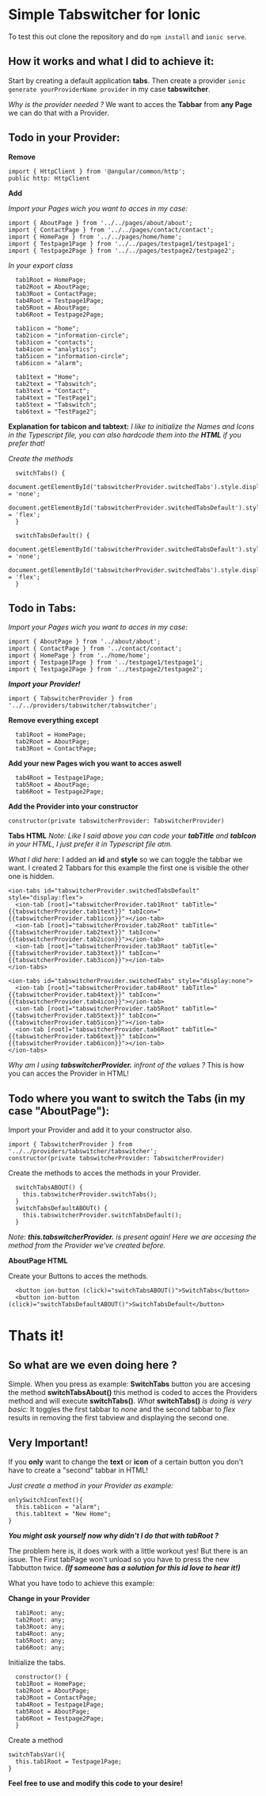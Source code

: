 # Simple Tabswitcher for Ionic

To test this out clone the repository and do `npm install` and `ionic serve`.


## How it works and what I did to achieve it:

Start by creating a default application **tabs**.
Then create a provider `ionic generate yourProviderName provider` in my case **tabswitcher**. 

*Why is the provider needed ?* We want to acces the **Tabbar** from **any Page** we can do that with a Provider.


## Todo in your Provider:

**Remove**
```
import { HttpClient } from '@angular/common/http';
public http: HttpClient
```

**Add**

*Import your Pages wich you want to acces in my case:*
```
import { AboutPage } from '../../pages/about/about';
import { ContactPage } from '../../pages/contact/contact';
import { HomePage } from '../../pages/home/home';
import { Testpage1Page } from '../../pages/testpage1/testpage1';
import { Testpage2Page } from '../../pages/testpage2/testpage2';
```

*In your export class*
```
  tab1Root = HomePage;
  tab2Root = AboutPage;
  tab3Root = ContactPage;
  tab4Root = Testpage1Page;
  tab5Root = AboutPage;
  tab6Root = Testpage2Page;

  tab1icon = "home";
  tab2icon = "information-circle";
  tab3icon = "contacts";
  tab4icon = "analytics";
  tab5icon = "information-circle";
  tab6icon = "alarm";

  tab1text = "Home";
  tab2text = "Tabswitch";
  tab3text = "Contact";
  tab4text = "TestPage1";
  tab5text = "Tabswitch";
  tab6text = "TestPage2";
```
**Explanation for tabicon and tabtext:**
*I like to initialize the Names and Icons in the Typescript file, you can also hardcode them into the **HTML** if you prefer that!*

*Create the methods*
```
  switchTabs() {
    document.getElementById('tabswitcherProvider.switchedTabs').style.display = 'none';
    document.getElementById('tabswitcherProvider.switchedTabsDefault').style.display = 'flex';
  }

  switchTabsDefault() {
    document.getElementById('tabswitcherProvider.switchedTabsDefault').style.display = 'none';
    document.getElementById('tabswitcherProvider.switchedTabs').style.display = 'flex';
  }
```


## Todo in Tabs:

*Import your Pages wich you want to acces in my case:*
```
import { AboutPage } from '../about/about';
import { ContactPage } from '../contact/contact';
import { HomePage } from '../home/home';
import { Testpage1Page } from '../testpage1/testpage1';
import { Testpage2Page } from '../testpage2/testpage2';
```

***Import your Provider!***
```
import { TabswitcherProvider } from '../../providers/tabswitcher/tabswitcher';
```

**Remove everything except**
```
  tab1Root = HomePage;
  tab2Root = AboutPage;
  tab3Root = ContactPage;
```

**Add your new Pages wich you want to acces aswell**
```
  tab4Root = Testpage1Page;
  tab5Root = AboutPage;
  tab6Root = Testpage2Page;
```

**Add the Provider into your constructor**
```
constructor(private tabswitcherProvider: TabswitcherProvider)
```

**Tabs HTML**
*Note: Like I said above you can code your **tabTitle** and **tabIcon** in your HTML, I just prefer it in Typescript file atm.*

*What I did here:*
I added an **id** and **style** so we can toggle the tabbar we want. I created 2 Tabbars for this example the first one is visible the other one is hidden.

```
<ion-tabs id="tabswitcherProvider.switchedTabsDefault" style="display:flex">
  <ion-tab [root]="tabswitcherProvider.tab1Root" tabTitle="{{tabswitcherProvider.tab1text}}" tabIcon="{{tabswitcherProvider.tab1icon}}"></ion-tab>
  <ion-tab [root]="tabswitcherProvider.tab2Root" tabTitle="{{tabswitcherProvider.tab2text}}" tabIcon="{{tabswitcherProvider.tab2icon}}"></ion-tab>
  <ion-tab [root]="tabswitcherProvider.tab3Root" tabTitle="{{tabswitcherProvider.tab3text}}" tabIcon="{{tabswitcherProvider.tab3icon}}"></ion-tab>
</ion-tabs>

<ion-tabs id="tabswitcherProvider.switchedTabs" style="display:none">
  <ion-tab [root]="tabswitcherProvider.tab4Root" tabTitle="{{tabswitcherProvider.tab4text}}" tabIcon="{{tabswitcherProvider.tab4icon}}"></ion-tab>
  <ion-tab [root]="tabswitcherProvider.tab5Root" tabTitle="{{tabswitcherProvider.tab5text}}" tabIcon="{{tabswitcherProvider.tab5icon}}"></ion-tab>
  <ion-tab [root]="tabswitcherProvider.tab6Root" tabTitle="{{tabswitcherProvider.tab6text}}" tabIcon="{{tabswitcherProvider.tab6icon}}"></ion-tab>
</ion-tabs>
```
*Why am I using* ***tabswitcherProvider.*** *infront of the values ?* This is how you can acces the Provider in HTML!


## Todo where you want to switch the Tabs (in my case "AboutPage"):

Import your Provider and add it to your constructor also.
```
import { TabswitcherProvider } from '../../providers/tabswitcher/tabswitcher';
constructor(private tabswitcherProvider: TabswitcherProvider)
```

Create the methods to acces the methods in your Provider.
```
  switchTabsABOUT() {
    this.tabswitcherProvider.switchTabs();
  }
  switchTabsDefaultABOUT() {
    this.tabswitcherProvider.switchTabsDefault();
  }
```
*Note: **this.tabswitcherProvider.** is present again! Here we are accesing the method from the Provider we've created before.*

**AboutPage HTML**

Create your Buttons to acces the methods.
```
  <button ion-button (click)="switchTabsABOUT()">SwitchTabs</button>
  <button ion-button (click)="switchTabsDefaultABOUT()">SwitchTabsDefault</button>
```

# Thats it!

## So what are we even doing here ?

Simple. When you press as example: **SwitchTabs** button you are accesing the method **switchTabsAbout()** this method is coded to acces the Providers method and will execute **switchTabs()**. 
*What* **switchTabs()** *is doing is very basic:*
It toggles the first tabbar to *none* and the second tabbar to *flex* results in removing the first tabview and displaying the second one.

## Very Important!

If you **only** want to change the **text** or **icon** of a certain button you don't have to create a "second" tabbar in HTML!

*Just create a method in your Provider as example:*

```
onlySwitchIconText(){
  this.tab1icon = "alarm";
  this.tab1text = "New Home";
}
```

***You might ask yourself now why didn't I do that with tabRoot ?***

The problem here is, it does work with a little workout yes! But there is an issue. The First tabPage won't unload so you have to press the new Tabbutton twice. ***(If someone has a solution for this id love to hear it!)***

What you have todo to achieve this example: 

**Change in your Provider**
```
  tab1Root: any;
  tab2Root: any;
  tab3Root: any;
  tab4Root: any;
  tab5Root: any;
  tab6Root: any;
 ```
Initialize the tabs.
```
  constructor() {
  tab1Root = HomePage;
  tab2Root = AboutPage;
  tab3Root = ContactPage;
  tab4Root = Testpage1Page;
  tab5Root = AboutPage;
  tab6Root = Testpage2Page;
  }
```

Create a method
```
switchTabsVar(){
  this.tab1Root = Testpage1Page;
}
```


**Feel free to use and modify this code to your desire!**
